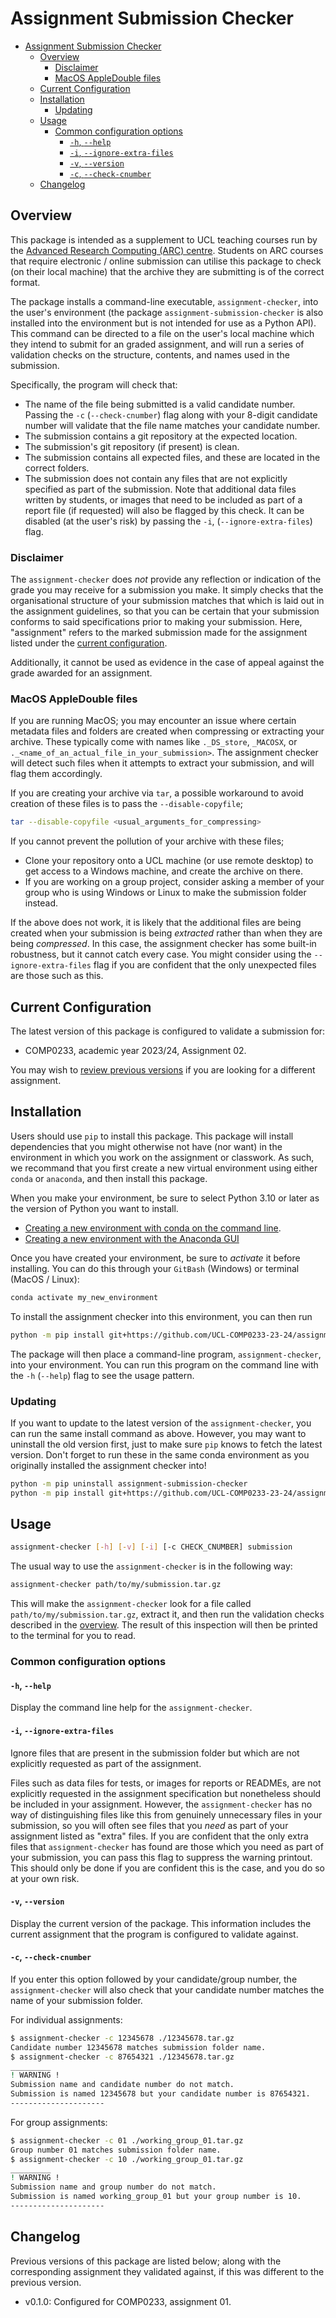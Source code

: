 # Assignment Submission Checker

- [Assignment Submission Checker](#assignment-submission-checker)
  - [Overview](#overview)
    - [Disclaimer](#disclaimer)
    - [MacOS AppleDouble files](#macos-appledouble-files)
  - [Current Configuration](#current-configuration)
  - [Installation](#installation)
    - [Updating](#updating)
  - [Usage](#usage)
    - [Common configuration options](#common-configuration-options)
      - [`-h`, `--help`](#-h---help)
      - [`-i`, `--ignore-extra-files`](#-i---ignore-extra-files)
      - [`-v`, `--version`](#-v---version)
      - [`-c`, `--check-cnumber`](#-c---check-cnumber)
  - [Changelog](#changelog)

## Overview

This package is intended as a supplement to UCL teaching courses run by the [Advanced Research Computing (ARC) centre](https://www.ucl.ac.uk/advanced-research-computing/advanced-research-computing-centre).
Students on ARC courses that require electronic / online submission can utilise this package to check (on their local machine) that the archive they are submitting is of the correct format.

The package installs a command-line executable, `assignment-checker`, into the user's environment (the package `assignment-submission-checker` is also installed into the environment but is not intended for use as a Python API).
This command can be directed to a file on the user's local machine which they intend to submit for an graded assignment, and will run a series of validation checks on the structure, contents, and names used in the submission.

Specifically, the program will check that:

- The name of the file being submitted is a valid candidate number. Passing the `-c` (`--check-cnumber`) flag along with your 8-digit candidate number will validate that the file name matches your candidate number.
- The submission contains a git repository at the expected location.
- The submission's git repository (if present) is clean.
- The submission contains all expected files, and these are located in the correct folders.
- The submission does not contain any files that are not explicitly specified as part of the submission. Note that additional data files written by students, or images that need to be included as part of a report file (if requested) will also be flagged by this check. It can be disabled (at the user's risk) by passing the `-i`, (`--ignore-extra-files`) flag.

### Disclaimer

The `assignment-checker` does *not* provide any reflection or indication of the grade you may receive for a submission you make.
It simply checks that the organisational structure of your submission matches that which is laid out in the assignment guidelines, so that you can be certain that your submission conforms to said specifications prior to making your submission.
Here, "assignment" refers to the marked submission made for the assignment listed under the [current configuration](#current-configuration).

Additionally, it cannot be used as evidence in the case of appeal against the grade awarded for an assignment.

### MacOS AppleDouble files

If you are running MacOS; you may encounter an issue where certain metadata files and folders are created when compressing or extracting your archive.
These typically come with names like `._DS_store`, `_MACOSX`, or `._<name_of_an_actual_file_in_your_submission>`.
The assignment checker will detect such files when it attempts to extract your submission, and will flag them accordingly.

If you are creating your archive via `tar`, a possible workaround to avoid creation of these files is to pass the `--disable-copyfile`;

```bash
tar --disable-copyfile <usual_arguments_for_compressing>
```

If you cannot prevent the pollution of your archive with these files;

- Clone your repository onto a UCL machine (or use remote desktop) to get access to a Windows machine, and create the archive on there.
- If you are working on a group project, consider asking a member of your group who is using Windows or Linux to make the submission folder instead.

If the above does not work, it is likely that the additional files are being created when your submission is being *extracted* rather than when they are being *compressed*.
In this case, the assignment checker has some built-in robustness, but it cannot catch every case.
You might consider using the `--ignore-extra-files` flag if you are confident that the only unexpected files are those such as this.

## Current Configuration

The latest version of this package is configured to validate a submission for:

- COMP0233, academic year 2023/24, Assignment 02.

You may wish to [review previous versions](#changelog) if you are looking for a different assignment.

## Installation

Users should use `pip` to install this package.
This package will install dependencies that you might otherwise not have (nor want) in the environment in which you work on the assignment or classwork.
As such, we recommand that you first create a new virtual environment using either `conda` or `anaconda`, and then install this package.

When you make your environment, be sure to select Python 3.10 or later as the version of Python you want to install.

- [Creating a new environment with conda on the command line](https://conda.io/projects/conda/en/latest/user-guide/tasks/manage-environments.html#creating-an-environment-with-commands).
- [Creating a new environment with the Anaconda GUI](https://docs.anaconda.com/free/navigator/tutorials/manage-environments/#creating-a-new-environment)

Once you have created your environment, be sure to *activate* it before installing.
You can do this through your `GitBash` (Windows) or terminal (MacOS / Linux):

```bash
conda activate my_new_environment
```

To install the assignment checker into this environment, you can then run

```bash
python -m pip install git+https://github.com/UCL-COMP0233-23-24/assignment-submission-checker
```

The package will then place a command-line program, `assignment-checker`, into your environment.
You can run this program on the command line with the `-h` (`--help`) flag to see the usage pattern.

### Updating

If you want to update to the latest version of the `assignment-checker`, you can run the same install command as above.
However, you may want to uninstall the old version first, just to make sure `pip` knows to fetch the latest version.
Don't forget to run these in the same conda environment as you originally installed the assignment checker into!

```bash
python -m pip uninstall assignment-submission-checker                                           # Uninstall the old version, if you have it installed
python -m pip install git+https://github.com/UCL-COMP0233-23-24/assignment-submission-checker   # Fetch the latest version from GitHub
```

## Usage

```bash
assignment-checker [-h] [-v] [-i] [-c CHECK_CNUMBER] submission
```

The usual way to use the `assignment-checker` is in the following way:

```bash
assignment-checker path/to/my/submission.tar.gz
```

This will make the `assignment-checker` look for a file called `path/to/my/submission.tar.gz`, extract it, and then run the validation checks described in the [overview](#overview).
The result of this inspection will then be printed to the terminal for you to read.

### Common configuration options

#### `-h`, `--help`

Display the command line help for the `assignment-checker`.

#### `-i`, `--ignore-extra-files`

Ignore files that are present in the submission folder but which are not explicitly requested as part of the assignment.

Files such as data files for tests, or images for reports or READMEs, are not explicitly requested in the assignment specification but nonetheless should be included in your assignment.
However, the `assignment-checker` has no way of distinguishing files like this from genuinely unnecessary files in your submission, so you will often see files that you *need* as part of your assignment listed as "extra" files.
If you are confident that the only extra files that `assignment-checker` has found are those which you need as part of your submission, you can pass this flag to suppress the warning printout.
This should only be done if you are confident this is the case, and you do so at your own risk.

#### `-v`, `--version`

Display the current version of the package.
This information includes the current assignment that the program is configured to validate against.

#### `-c`, `--check-cnumber`

If you enter this option followed by your candidate/group number, the `assignment-checker` will also check that your candidate number matches the name of your submission folder.

For individual assignments:

```bash
$ assignment-checker -c 12345678 ./12345678.tar.gz
Candidate number 12345678 matches submission folder name.
$ assignment-checker -c 87654321 ./12345678.tar.gz
_________
! WARNING !
Submission name and candidate number do not match.
Submission is named 12345678 but your candidate number is 87654321.
---------------------
```

For group assignments:

```bash
$ assignment-checker -c 01 ./working_group_01.tar.gz
Group number 01 matches submission folder name.
$ assignment-checker -c 10 ./working_group_01.tar.gz
_________
! WARNING !
Submission name and group number do not match.
Submission is named working_group_01 but your group number is 10.
---------------------
```

## Changelog

Previous versions of this package are listed below; along with the corresponding assignment they validated against, if this was different to the previous version.

- v0.1.0: Configured for COMP0233, assignment 01.
